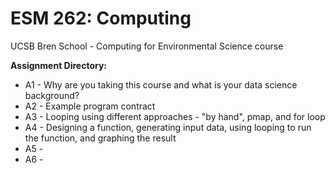 # ESM 262: Computing
UCSB Bren School - Computing for Environmental Science course

**Assignment Directory:**
- A1 - Why are you taking this course and what is your data science background? 
- A2 - Example program contract
- A3 - Looping using different approaches - "by hand", pmap, and for loop
- A4 - Designing a function, generating input data, using looping to run the function, and graphing the result
- A5 -
- A6 -
